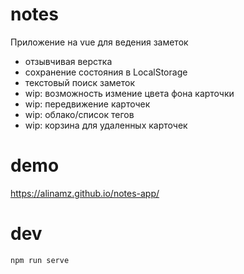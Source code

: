 # notes
Приложение на vue для ведения заметок

- отзывчивая верстка
- сохранение состояния в LocalStorage
- текстовый поиск заметок
- wip: возможность измение цвета фона карточки 
- wip: передвижение карточек 
- wip: облако/список тегов
- wip: корзина для удаленных карточек

# demo
https://alinamz.github.io/notes-app/

# dev
```
npm run serve
```

